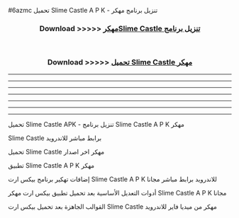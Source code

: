 #6azmc تحميل Slime Castle  A P K - تنزيل برنامج مهكر



<div align="center">
<h3>Download >>>>> <a href="https://runaway1.web.app/?sq=Slime Castle ">مهكرSlime Castle  تنزيل برنامج</a></h3><br>

<h3>Download >>>>> <a href="https://runaway1.web.app/?sq=Slime Castle ">تحميل Slime Castle  مهكر</a></h3>
</div>


----------------------------------------------------------

----------------------------------------------------------

----------------------------------------------------------

----------------------------------------------------------

----------------------------------------------------------

----------------------------------------------------------

----------------------------------------------------------

تحميل Slime Castle  APK - تنزيل برنامج Slime Castle  A P K مهكر

Slime Castle  برابط مباشر للاندرويد

تحميل Slime Castle  مهكر اخر اصدار

تطبيق Slime Castle  A P K مهكر

إضافات تهكير برنامج بيكس ارت Slime Castle  A P K للاندرويد برابط مباشر مجانا

أدوات التعديل الأساسية بعد تحميل تطبيق بيكس ارت مهكر Slime Castle  A P K مجانا

القوالب الجاهزة بعد تحميل بيكس ارت Slime Castle  مهكر من ميديا فاير للاندرويد


